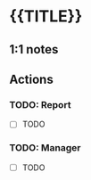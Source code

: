 # {{TITLE}}

## 1:1 notes

<!-- What should we talk about? -->

## Actions

### TODO: Report

- [ ] TODO

### TODO: Manager

- [ ] TODO

